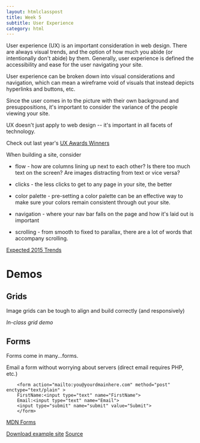 ```yaml
---
layout: htmlclasspost
title: Week 5
subtitle: User Experience
category: html
---
```


User experience (UX) is an important consideration in web design. There are always visual trends, and the option of how much you abide (or intentionally don't abide) by them. Generally, user experience is defined the accessibility and ease for the user navigating your site.

User experience can be broken down into visual considerations and navigation, which can mean a wireframe void of visuals that instead depicts hyperlinks and buttons, etc.

Since the user comes in to the picture with their own background and presuppositions, it's important to consider the variance of the people viewing your site.

UX doesn't just apply to web design -- it's important in all facets of technology.

Check out last year's <a href="http://userexperienceawards.com/ux-awards-2014-winners/#google" class="three">UX Awards Winners</a>

When building a site, consider

* flow - how are columns lining up next to each other? Is there too much text on the screen? Are images distracting from text or vice versa?

* clicks - the less clicks to get to any page in your site, the better

* color palette - pre-setting a color palette can be an effective way to make sure your colors remain consistent through out your site.

* navigation - where your nav bar falls on the page and how it's laid out is important

* scrolling - from smooth to fixed to parallax, there are a lot of words that accompany scrolling.

<a href="http://www.sitepoint.com/big-web-design-trends-for-2015/" class="three">Expected 2015 Trends</a>

# Demos  

## Grids

Image grids can be tough to align and build correctly (and responsively)

*In-class grid demo*


## Forms

Forms come in many...forms.

Email a form without worrying about servers (direct email requires PHP, etc.)

        <form action="mailto:you@yourdmainhere.com" method="post" enctype="text/plain" >
        FirstName:<input type="text" name="FirstName">
        Email:<input type="text" name="Email">
        <input type="submit" name="submit" value="Submit">
        </form>

<a class="three" href="https://developer.mozilla.org/en-US/docs/Web/Guide/HTML/Forms">MDN Forms</a>

<a class="three" href="../../5.zip" target="_blank">Download example site</a>
<a class="three" href="../../grid.zip" target="_blank">Source</a>
